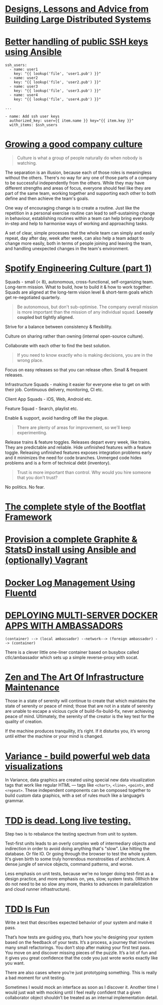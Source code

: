 # [Designs, Lessons and Advice from Building Large Distributed Systems](http://www.cs.cornell.edu/projects/ladis2009/talks/dean-keynote-ladis2009.pdf)

# [Better handling of public SSH keys using Ansible](http://brokenbad.com/?p=266)

```
ssh_users:
  - name: user1
    key: "{{ lookup('file', 'user1.pub') }}"
  - name: user2
    key: "{{ lookup('file', 'user2.pub') }}"
  - name: user3
    key: "{{ lookup('file', 'user3.pub') }}"
  - name: user4
    key: "{{ lookup('file', 'user4.pub') }}"

...

- name: Add ssh user keys
  authorized_key: user={{ item.name }} key="{{ item.key }}"
  with_items: $ssh_users
```

# [Growing a good company culture](http://harmonia.io/blog/growing-a-good-company-culture/)

> Culture is what a group of people naturally do when nobody is watching.

The separation is an illusion, because each of those roles is meaningless without the others. There's no way for any one of those parts of a company to be successful independently from the others. While they may have different strengths and areas of focus, everyone should feel like they are part of the same team, working together and supporting each other to both define and then achieve the team's goals.

One way of encouraging change is to create a routine. Just like the repetition in a personal exercise routine can lead to self-sustaining change in behaviour, establishing routines within a team can help bring everybody in-step and help to harmonise ways of working and approaching tasks.

A set of clear, simple processes that the whole team can simply and easily repeat, day after day, week after week, can also help a team adapt to change more easily, both in terms of people joining and leaving the team, and handling unexpected changes in the team's environment.

# [Spotify Engineering Culture (part 1)](http://blog.crisp.se/2014/03/27/henrikkniberg/spotify-engineering-culture-part-1)

Squads - small (&lt; 8), autonomous, cross-functional, self-organizing team. Long-term mission. What to build, how to build it & how to work together. Squads are aligned at the long-term vision level & short-term goals which get re-negotiated quarterly.

> Be autonomous, but don't sub-optimise. The company overall mission is more important than the mission of any individual squad. **Loosely coupled but tightly aligned.**

Strive for a balance between consistency & flexibility.

Culture on sharing rather than owning (internal open-source culture).

Collaborate with each other to find the best solution.

> If you need to know exactly who is making decisions, you are in the wrong place.

Focus on easy releases so that you can release often. Small & frequent releases.

Infrastructure Squads - making it easier for everyone else to get on with their job. Continuous delivery, monitoring, CI etc.

Client App Squads - iOS, Web, Android etc.

Feature Squad - Search, playlist etc.

Enable & support, avoid handing off like the plague.

> There are plenty of areas for improvement, so we'll keep experimenting.

Release trains & feature toggles. Releases depart every week, like trains. They are predictable and reliable. Hide unfinished features with a feature toggle. Releasing unfinished features exposes integration problems early and it minimizes the need for code branches. Unmerged code hides problems and is a form of technical debt (inventory).

> Trust is more important than control. Why would you hire someone that you don't trust?

No politics. No fear.

# [The complete style of the Bootflat Framework](http://bootflat.github.io/documentation.html#)

# [Provision a complete Graphite & StatsD install using Ansible and (optionally) Vagrant](https://github.com/DandyDev/graphite-statsd-ansible-vagrant)

# [Docker Log Management Using Fluentd](http://jasonwilder.com/blog/2014/03/17/docker-log-management-using-fluentd/)

# [DEPLOYING MULTI-SERVER DOCKER APPS WITH AMBASSADORS](http://www.centurylinklabs.com/deploying-multi-server-docker-apps-with-ambassadors)

```
(container) --> (local ambassador) --network--> (foreign ambassador) --> (container)
```

There is a clever little one-liner container based on busybox called ctlc/ambassador which sets up a simple reverse-proxy with socat.

# [Zen and The Art Of Infrastructure Maintenance](http://devops.com/blogs/zen-and-the-art-of-infrastructure-maintenance/)

Those in a state of serenity will continue to create that which maintains the state of serenity or peace of mind; those that are not in a state of serenity are unable to escape a vicious cycle of build-fix-build-fix, never achieving peace of mind. Ultimately, the serenity of the creator is the key test for the quality of creation.

If the machine produces tranquility, it’s right. If it disturbs you, it’s wrong until either the machine or your mind is changed.

# [Variance - build powerful web data visualizations](https://variancecharts.com/)

In Variance, data graphics are created using special new data visualization tags that work like regular HTML — tags like `<chart>`, `<line>`, `<point>`, and `<repeat>`. These independent components can be composed together to build custom data graphics, with a set of rules much like a language’s grammar.

# [TDD is dead. Long live testing.](http://david.heinemeierhansson.com/2014/tdd-is-dead-long-live-testing.html)

Step two is to rebalance the testing spectrum from unit to system.

Test-first units leads to an overly complex web of intermediary objects and indirection in order to avoid doing anything that's "slow". Like hitting the database. Or file IO. Or going through the browser to test the whole system. It's given birth to some truly horrendous monstrosities of architecture. A dense jungle of service objects, command patterns, and worse.

Less emphasis on unit tests, because we're no longer doing test-first as a design practice, and more emphasis on, yes, slow, system tests. (Which btw do not need to be so slow any more, thanks to advances in parallelization and cloud runner infrastructure).

# [TDD Is Fun](http://solnic.eu/2014/04/23/tdd-is-fun.html)

Write a test that describes expected behavior of your system and make it pass.

That’s how tests are guiding you, that’s how you’re designing your system based on the feedback of your tests. It’s a process, a journey that involves many small refactorings. You don’t stop after making your first test pass. You move on and discover missing pieces of the puzzle. It’s a lot of fun and it gives you great confidence that the code you just wrote works exactly like you want.

There are also cases where you’re just prototyping something. This is really a bad moment for unit testing.

Sometimes I would mock an interface as soon as I discover it. Another time I would just wait with mocking until I feel really confident that a given collaborator object shouldn’t be treated as an internal implementation detail.